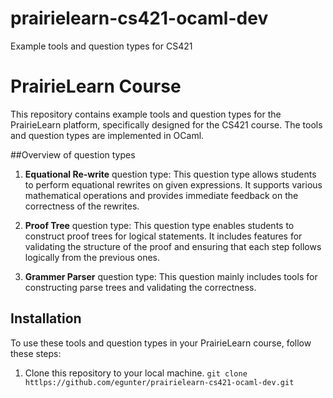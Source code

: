 # prairielearn-cs421-ocaml-dev
Example tools and question types for CS421

# PrairieLearn Course
This repository contains example tools and question types for the PrairieLearn platform, specifically designed for the CS421 course. The tools and question types are implemented in OCaml. 

##Overview of question types
1. **Equational Re-write** question type: This question type allows students to perform equational rewrites on given expressions. It supports various mathematical operations and provides immediate feedback on the correctness of the rewrites.

2. **Proof Tree** question type: This question type enables students to construct proof trees for logical statements. It includes features for validating the structure of the proof and ensuring that each step follows logically from the previous ones.

3. **Grammer Parser** question type: This question mainly includes tools for constructing parse trees and validating the correctness.

## Installation
To use these tools and question types in your PrairieLearn course, follow these steps:
1. Clone this repository to your local machine.
    ```git clone httlps://github.com/egunter/prairielearn-cs421-ocaml-dev.git```

